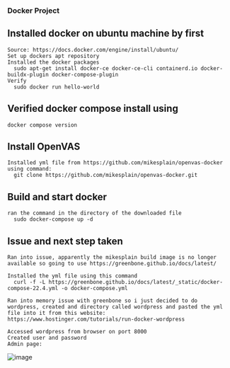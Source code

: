 ### Docker Project

  ## Installed docker on ubuntu machine by first
    Source: https://docs.docker.com/engine/install/ubuntu/
    Set up dockers apt repository
    Installed the docker packages
      sudo apt-get install docker-ce docker-ce-cli containerd.io docker-buildx-plugin docker-compose-plugin
    Verify
      sudo docker run hello-world

  ## Verified docker compose install using
    docker compose version

  ## Install OpenVAS
    Installed yml file from https://github.com/mikesplain/openvas-docker using command:
      git clone https://github.com/mikesplain/openvas-docker.git

  ## Build and start docker
    ran the command in the directory of the downloaded file
      sudo docker-compose up -d

  ## Issue and next step taken
    Ran into issue, apparently the mikesplain build image is no longer available so going to use https://greenbone.github.io/docs/latest/

    Installed the yml file using this command
      curl -f -L https://greenbone.github.io/docs/latest/_static/docker-compose-22.4.yml -o docker-compose.yml

    Ran into memory issue with greenbone so i just decided to do wordpress, created and directory called wordpress and pasted the yml file into it from this website: https://www.hostinger.com/tutorials/run-docker-wordpress

    Accessed wordpress from browser on port 8000
    Created user and password
    Admin page:
  ![image](https://github.com/mjh-TU/mjh-TU.github.io/assets/124700981/1d99fed7-1a58-48bb-a3ef-bd01d396d476)

    
    
      
  

